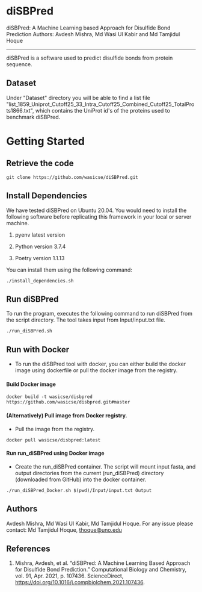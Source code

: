 # diSBPred
diSBPred: A Machine Learning based Approach for Disulfide Bond Prediction
Authors: Avdesh Mishra, Md Wasi Ul Kabir and Md Tamjidul Hoque

*******************************************************************
diSBPred is a software used to predict disulfide bonds from protein sequence.

 ## Dataset
Under "Dataset" directory you will be able to find a list file "list_1859_Uniprot_Cutoff25_33_Intra_Cutoff25_Combined_Cutoff25_TotalProts1866.txt", which contains
the UniProt id's of the proteins used to benchmark diSBPred.

# Getting Started

## Retrieve the code

```
git clone https://github.com/wasicse/diSBPred.git

```

## Install Dependencies

We have tested diSBPred on Ubuntu 20.04. You would need to install the following software before replicating this framework in your local or server machine. 

1. pyenv latest version

2. Python version 3.7.4

3. Poetry version 1.1.13

You can install them using the following command:

```
./install_dependencies.sh
```
## Run diSBPred

To run the program, executes the following command to run diSBPred from the script directory. The tool takes input from Input/input.txt file.

```
./run_diSBPred.sh
```
## Run with Docker
- To run the diSBPred tool with docker, you can either build the docker image using dockerfile or pull the docker image from the registry.

#### Build Docker image 

```
docker build -t wasicse/disbpred https://github.com/wasicse/disbpred.git#master    
```
 #### (Alternatively) Pull image from Docker registry.

- Pull the image from the registry.
 ```
docker pull wasicse/disbpred:latest
```
#### Run run_diSBPred using Docker image
- Create the run_diSBPred container. The script will mount input fasta, and output directories from the current (run_diSBPred) directory (downloaded from GitHub) into the docker container.

```
./run_diSBPred_Docker.sh $(pwd)/Input/input.txt Output
```

## Authors

Avdesh Mishra, Md Wasi Ul Kabir, Md Tamjidul Hoque. For any issue please contact: Md Tamjidul Hoque, thoque@uno.edu 

## References
1. Mishra, Avdesh, et al. “diSBPred: A Machine Learning Based Approach for Disulfide Bond Prediction.” Computational Biology and Chemistry, vol. 91, Apr. 2021, p. 107436. ScienceDirect, https://doi.org/10.1016/j.compbiolchem.2021.107436.











